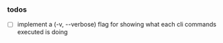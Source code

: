 ### todos
- [ ] implement a (-v, --verbose) flag for showing what each cli commands
executed is doing
